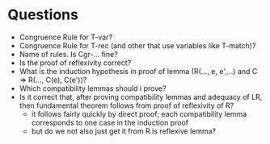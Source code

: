 # Questions

- Congruence Rule for T-var?
- Congruence Rule for T-rec (and other that use variables like T-match)?
- Name of rules. Is Cgr-... fine?
- Is the proof of reflexivity correct?
- What is the induction hypothesis in proof of lemma (R(..., e, e',...) and C => R(..., C(e), C(e'))?
- Which compatibility lemmas should i prove?
- Is it correct that, after proving compatibility lemmas and adequacy of LR, then fundamental theorem follows from proof of reflexivity of R?
  - it follows fairly quickly by direct proof; each compatibility lemma corresponds to one case in the induction proof
  - but do we not also just get it from R is reflexive lemma?